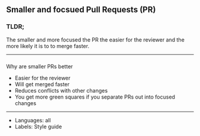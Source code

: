 ## Smaller and focsued Pull Requests (PR)

### TLDR;

The smaller and more focused the PR the easier for the reviewer and the more likely it is to to merge faster.

---

### 

Why are smaller PRs better

- Easier for the reviewer
- Will get merged faster
- Reduces conflicts with other changes
- You get more green squares if you separate PRs out into focused changes

---

- Languages: all
- Labels: Style guide
